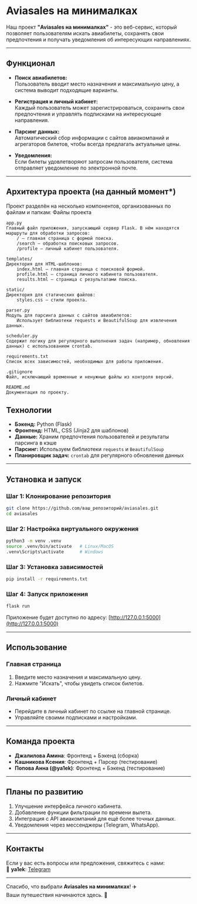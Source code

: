 # **Aviasales на минималках**

Наш проект **"Aviasales на минималках"** - это веб-сервис, который позволяет пользователям искать авиабилеты, сохранять свои предпочтения и получать уведомления об интересующих направлениях. 

---

## **Функционал**

- **Поиск авиабилетов:**  
  Пользователь вводит место назначения и максимальную цену, а система выводит подходящие варианты.
  
- **Регистрация и личный кабинет:**  
  Каждый пользователь может зарегистрироваться, сохранить свои предпочтения и управлять подписками на интересующие направления.

- **Парсинг данных:**  
  Автоматический сбор информации с сайтов авиакомпаний и агрегаторов билетов, чтобы всегда предлагать актуальные цены.

- **Уведомления:**  
  Если билеты удовлетворяют запросам пользователя, система отправляет уведомление по электронной почте.

---

## **Архитектура проекта** (на данный момент*)

Проект разделён на несколько компонентов, организованных по файлам и папкам:
Файлы проекта

    app.py
    Главный файл приложения, запускающий сервер Flask. В нём находятся маршруты для обработки запросов:
        / — главная страница с формой поиска.
        /search — обработка поисковых запросов.
        /profile — личный кабинет пользователя.

    templates/
    Директория для HTML-шаблонов:
        index.html — главная страница с поисковой формой.
        profile.html — страница личного кабинета пользователя.
        results.html — страница с результатами поиска.

    static/
    Директория для статических файлов:
        styles.css — стили проекта.

    parser.py
    Модуль для парсинга данных с сайтов авиабилетов:
        Использует библиотеки requests и BeautifulSoup для извлечения данных.

    scheduler.py
    Содержит логику для регулярного выполнения задач (например, обновления данных) с использованием crontab.

    requirements.txt
    Список всех зависимостей, необходимых для работы приложения.

    .gitignore
    Файл, исключающий временные и ненужные файлы из контроля версий.

    README.md
    Документация по проекту.

## **Технологии**

- **Бэкенд:** Python (Flask)
- **Фронтенд:** HTML, CSS (Jinja2 для шаблонов)
- **Данные:** Храним предпочтения пользователей и результаты парсинга в кэше
- **Парсинг:** Используем библиотеки `requests` и `BeautifulSoup`
- **Планировщик задач:** `crontab` для регулярного обновления данных

---

## **Установка и запуск**

### **Шаг 1: Клонирование репозитория**
```bash
git clone https://github.com/ваш_репозиторий/aviasales.git
cd aviasales
```

### **Шаг 2: Настройка виртуального окружения**
```bash
python3 -m venv .venv
source .venv/bin/activate   # Linux/MacOS
.venv\Scripts\activate      # Windows
```

### **Шаг 3: Установка зависимостей**
```bash
pip install -r requirements.txt
```

### **Шаг 4: Запуск приложения**
```bash
flask run
```

Приложение будет доступно по адресу: [http://127.0.0.1:5000](http://127.0.0.1:5000)

---

## **Использование**

### **Главная страница**
1. Введите место назначения и максимальную цену.
2. Нажмите "Искать", чтобы увидеть список билетов.

### **Личный кабинет**
- Перейдите в личный кабинет по ссылке на главной странице.
- Управляйте своими подписками и настройками.

---

## **Команда проекта**

- **Джалилова Амина**: Фронтенд + Бэкенд (сборка)
- **Кашникова Ксения**: Фронтенд + Парсер (тестирование)
- **Попова Анна (@ya1ek)**: Фронтенд + Бэкенд (тестирование)

---

## **Планы по развитию**

1. Улучшение интерфейса личного кабинета.
2. Добавление функции фильтрации по времени вылета.
3. Интеграция с API авиакомпаний для ещё более точных данных.
4. Уведомления через мессенджеры (Telegram, WhatsApp).

---

## **Контакты**

Если у вас есть вопросы или предложения, свяжитесь с нами:  
📧 **ya1ek**: [Telegram](https://t.me/ya1ek)

---

Спасибо, что выбрали **Aviasales на минималках**! ✈️  
Ваши путешествия начинаются здесь. 🚀
